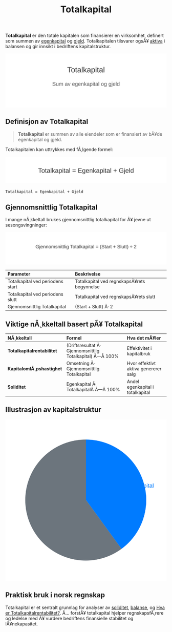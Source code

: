 ﻿---
title: "Totalkapital"
meta_title: "Totalkapital"
meta_description: '**Totalkapital** er den totale kapitalen som finansierer en virksomhet, definert som summen av [egenkapital](/blogs/regnskap/hva-er-egenkapital "Hva er Egenkapi...'
slug: totalkapital
type: blog
layout: pages/single
---

**Totalkapital** er den totale kapitalen som finansierer en virksomhet, definert som summen av [egenkapital](/blogs/regnskap/hva-er-egenkapital "Hva er Egenkapital? Komplett Guide til Egenkapital i Regnskap") og [gjeld](/blogs/regnskap/hva-er-gjeld "Hva er Gjeld? Guide til Gjeldstyper i Regnskap"). Totalkapitalen tilsvarer ogsÃ¥ [aktiva](/blogs/regnskap/hva-er-aktiva "Hva er Aktiva? Komplett Oversikt over Aktiva og Totalkapital") i balansen og gir innsikt i bedriftens kapitalstruktur.

![Totalkapital Illustrasjon](totalkapital-image.svg)

## Definisjon av Totalkapital

> **Totalkapital** er summen av alle eiendeler som er finansiert av bÃ¥de egenkapital og gjeld.

Totalkapitalen kan uttrykkes med fÃ¸lgende formel:

![Totalkapital Formel](totalkapital-formel.svg)

```text
Totalkapital = Egenkapital + Gjeld
```

## Gjennomsnittlig Totalkapital

I mange nÃ¸kkeltall brukes gjennomsnittlig totalkapital for Ã¥ jevne ut sesongsvingninger:

![Gjennomsnittlig Totalkapital Formel](totalkapital-gjennomsnitt-formel.svg)

| Parameter                       | Beskrivelse                                    |
|:-------------------------------|:------------------------------------------------|
| Totalkapital ved periodens start| Totalkapital ved regnskapsÃ¥rets begynnelse      |
| Totalkapital ved periodens slutt| Totalkapital ved regnskapsÃ¥rets slutt           |
| Gjennomsnittlig Totalkapital    | (Start + Slutt) Ã· 2                             |

## Viktige nÃ¸kkeltall basert pÃ¥ Totalkapital

| NÃ¸kkeltall                    | Formel                                                | Hva det mÃ¥ler                         |
|:------------------------------|:------------------------------------------------------|:--------------------------------------|
| **Totalkapitalrentabilitet**  | (Driftsresultat Ã· Gjennomsnittlig Totalkapital) Ã—Â 100% | Effektivitet i kapitalbruk           |
| **KapitalomlÃ¸pshastighet**    | Omsetning Ã· Gjennomsnittlig Totalkapital               | Hvor effektivt aktiva genererer salg |
| **Soliditet**                 | Egenkapital Ã· TotalkapitalÂ Ã—Â 100%                       | Andel egenkapital i totalkapital      |

## Illustrasjon av kapitalstruktur

![Kapitalstruktur](totalkapital-pie.svg)

## Praktisk bruk i norsk regnskap

Totalkapital er et sentralt grunnlag for analyser av [soliditet](/blogs/regnskap/soliditet "Soliditet “ ForstÃ¥else av egenkapitalandel og finansiell robusthet"), [balanse](/blogs/regnskap/hva-er-balanse "Hva er Balanse i Regnskap?"), og [Hva er Totalkapitalrentabilitet?](/blogs/regnskap/hva-er-totalkapitalrentabilitet "Hva er Totalkapitalrentabilitet?"). Ã… forstÃ¥ totalkapital hjelper regnskapsfÃ¸rere og ledelse med Ã¥ vurdere bedriftens finansielle stabilitet og lÃ¥nekapasitet.





